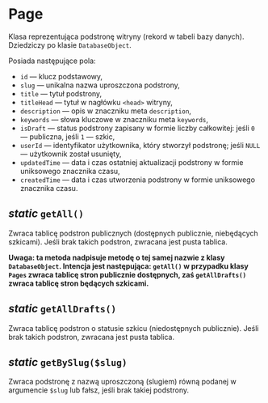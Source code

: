 Page
===

Klasa reprezentująca podstronę witryny (rekord w tabeli bazy danych). Dziedziczy po klasie `DatabaseObject`.

Posiada następujące pola:

- `id` — klucz podstawowy,
- `slug` — unikalna nazwa uproszczona podstrony,
- `title` — tytuł podstrony,
- `titleHead` — tytuł w nagłówku `<head>` witryny,
- `description` — opis w znaczniku meta `description`,
- `keywords` — słowa kluczowe w znaczniku meta `keywords`,
- `isDraft` — status podstrony zapisany w formie liczby całkowitej: jeśli `0` — publiczna, jeśli `1` — szkic,
- `userId` — identyfikator użytkownika, który stworzył podstronę; jeśli `NULL` — użytkownik został usunięty,
- `updatedTime` — data i czas ostatniej aktualizacji podstrony w formie uniksowego znacznika czasu,
- `createdTime` — data i czas utworzenia podstrony w formie uniksowego znacznika czasu.

## *static* `getAll()`

Zwraca tablicę podstron publicznych (dostępnych publicznie, niebędących szkicami). Jeśli brak takich podstron, zwracana jest pusta tablica.

**Uwaga: ta metoda nadpisuje metodę o tej samej nazwie z klasy `DatabaseObject`. Intencja jest następująca: `getAll()` w przypadku klasy `Pages` zwraca tablicę stron publicznie dostępnych, zaś `getAllDrafts()` zwraca tablicę stron będących szkicami.**

## *static* `getAllDrafts()`

Zwraca tablicę podstron o statusie szkicu (niedostępnych publicznie). Jeśli brak takich podstron, zwracana jest pusta tablica.

## *static* `getBySlug($slug)`

Zwraca podstronę z nazwą uproszczoną (slugiem) równą podanej w argumencie `$slug` lub fałsz, jeśli brak takiej podstrony.
